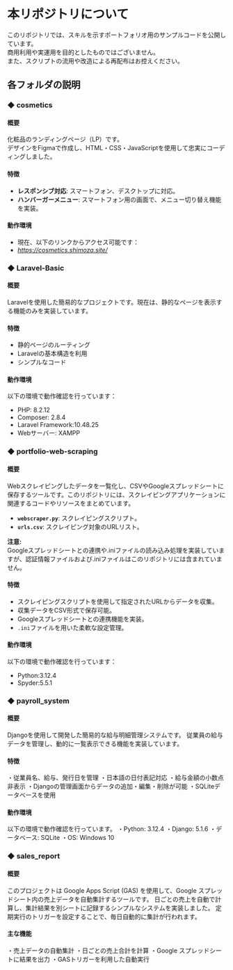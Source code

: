 # 本リポジトリについて
このリポジトリでは、スキルを示すポートフォリオ用のサンプルコードを公開しています。  
商用利用や実運用を目的としたものではございません。  
また、スクリプトの流用や改造による再配布はお控えください。
## 各フォルダの説明  
### ◆ cosmetics
#### 概要
化粧品のランディングページ（LP）です。  
デザインをFigmaで作成し、HTML・CSS・JavaScriptを使用して忠実にコーディングしました。

#### 特徴
- **レスポンシブ対応**: スマートフォン、デスクトップに対応。  
- **ハンバーガーメニュー**: スマートフォン用の画面で、メニュー切り替え機能を実装。

#### 動作環境
- 現在、以下のリンクからアクセス可能です：  
- *https://cosmetics.shimoza.site/* 

### ◆ Laravel-Basic

#### 概要
Laravelを使用した簡易的なプロジェクトです。現在は、静的なページを表示する機能のみを実装しています。

#### 特徴
- 静的ページのルーティング
- Laravelの基本構造を利用
- シンプルなコード

#### 動作環境
以下の環境で動作確認を行っています：
- PHP: 8.2.12
- Composer: 2.8.4
- Laravel Framework:10.48.25
- Webサーバー: XAMPP  

### ◆ portfolio-web-scraping

#### 概要
Webスクレイピングしたデータを一覧化し、CSVやGoogleスプレッドシートに保存するツールです。このリポジトリには、スクレイピングアプリケーションに関連するコードやリソースをまとめています。
- **`webscraper.py`**: スクレイピングスクリプト。  
- **`urls.csv`**: スクレイピング対象のURLリスト。

**注意:**  
Googleスプレッドシートとの連携や.iniファイルの読み込み処理を実装していますが、認証情報ファイルおよび.iniファイルはこのリポジトリには含まれていません。

#### 特徴
- スクレイピングスクリプトを使用して指定されたURLからデータを収集。
- 収集データをCSV形式で保存可能。
- Googleスプレッドシートとの連携機能を実装。
- `.ini`ファイルを用いた柔軟な設定管理。

#### 動作環境
以下の環境で動作確認を行っています：  
- Python:3.12.4
- Spyder:5.5.1

### ◆ payroll_system

#### 概要
Djangoを使用して開発した簡易的な給与明細管理システムです。
従業員の給与データを管理し、動的に一覧表示できる機能を実装しています。

#### 特徴
・従業員名、給与、発行日を管理
・日本語の日付表記対応
・給与金額の小数点非表示
・Djangoの管理画面からデータの追加・編集・削除が可能
・SQLiteデータベースを使用

#### 動作環境
以下の環境で動作確認を行っています。
・Python: 3.12.4
・Django: 5.1.6
・データベース: SQLite
・OS: Windows 10

### ◆ sales_report

#### 概要
このプロジェクトは Google Apps Script (GAS) を使用して、Google スプレッドシート内の売上データを自動集計するツールです。
日ごとの売上を自動で計算し、集計結果を別シートに記録するシンプルなシステムを実装しました。
定期実行のトリガーを設定することで、毎日自動的に集計が行われます。

#### 主な機能
・売上データの自動集計
・日ごとの売上合計を計算
・Google スプレッドシートに結果を出力
・GASトリガーを利用した自動実行
